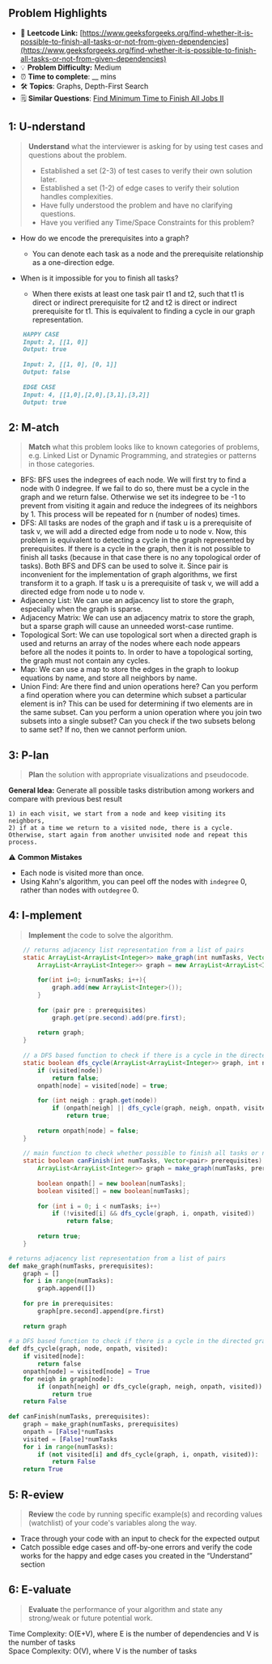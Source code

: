## Problem Highlights

* 🔗 **Leetcode Link:** [https://www.geeksforgeeks.org/find-whether-it-is-possible-to-finish-all-tasks-or-not-from-given-dependencies](https://www.geeksforgeeks.org/find-whether-it-is-possible-to-finish-all-tasks-or-not-from-given-dependencies)
* 💡 **Problem Difficulty:** Medium
* ⏰ **Time to complete**: __ mins
* 🛠️ **Topics**: Graphs, Depth-First Search
* 🗒️ **Similar Questions**: [Find Minimum Time to Finish All Jobs II](https://leetcode.com/problems/find-minimum-time-to-finish-all-jobs-ii/)

## 1: **U-nderstand**

> **Understand** what the interviewer is asking for by using test cases and questions about the problem.
> 
> - Established a set (2-3) of test cases to verify their own solution later.
> - Established a set (1-2) of edge cases to verify their solution handles complexities.
> - Have fully understood the problem and have no clarifying questions.
> - Have you verified any Time/Space Constraints for this problem?

- How do we encode the prerequisites into a graph?
  - You can denote each task as a node and the prerequisite relationship as a one-direction edge.

- When is it impossible for you to finish all tasks?
  - When there exists at least one task pair t1 and t2, such that t1 is direct or indirect prerequisite for t2 and t2 is direct or indirect prerequisite for t1. This is equivalent to finding a cycle in our graph representation.
    
```markdown
    HAPPY CASE
    Input: 2, [[1, 0]] 
    Output: true 
    
    Input: 2, [[1, 0], [0, 1]] 
    Output: false 
    
    EDGE CASE
    Input: 4, [[1,0],[2,0],[3,1],[3,2]]
    Output: true
```
    
## 2: M-atch

> **Match** what this problem looks like to known categories of problems, e.g. Linked List or Dynamic Programming, and strategies or patterns in those categories.
    
- BFS: BFS uses the indegrees of each node. We will first try to find a node with 0 indegree. If we fail to do so, there must be a cycle in the graph and we return false. Otherwise we set its indegree to be -1 to prevent from visiting it again and reduce the indegrees of its neighbors by 1. This process will be repeated for n (number of nodes) times.
- DFS: All tasks are nodes of the graph and if task u is a prerequisite of task v, we will add a directed edge from node u to node v. Now, this problem is equivalent to detecting a cycle in the graph represented by prerequisites. If there is a cycle in the graph, then it is not possible to finish all tasks (because in that case there is no any topological order of tasks). Both BFS and DFS can be used to solve it.
Since pair is inconvenient for the implementation of graph algorithms, we first transform it to a graph. If task u is a prerequisite of task v, we will add a directed edge from node u to node v.
- Adjacency List: We can use an adjacency list to store the graph, especially when the graph is sparse.
- Adjacency Matrix: We can use an adjacency matrix to store the graph, but a sparse graph will cause an unneeded worst-case runtime.
- Topological Sort: We can use topological sort when a directed graph is used and returns an array of the nodes where each node appears before all the nodes it points to. In order to have a topological sorting, the graph must not contain any cycles.
- Map: We can use a map to store the edges in the graph to lookup equations by name, and store all neighbors by name.
- Union Find: Are there find and union operations here? Can you perform a find operation where you can determine which subset a particular element is in? This can be used for determining if two elements are in the same subset. Can you perform a union operation where you join two subsets into a single subset? Can you check if the two subsets belong to same set? If no, then we cannot perform union. 
    
## 3: P-lan

> **Plan** the solution with appropriate visualizations and pseudocode.

**General Idea:** Generate all possible tasks distribution among workers and compare with previous best result
    
```
1) in each visit, we start from a node and keep visiting its neighbors, 
2) if at a time we return to a visited node, there is a cycle. Otherwise, start again from another unvisited node and repeat this process. 
```
    
⚠️ **Common Mistakes**

* Each node is visited more than once.
* Using Kahn's algorithm, you can peel off the nodes with `indegree` 0, rather than nodes with `outdegree` 0.

## 4: I-mplement

> **Implement** the code to solve the algorithm.
    
```java
    // returns adjacency list representation from a list of pairs
    static ArrayList<ArrayList<Integer>> make_graph(int numTasks, Vector<pair> prerequisites) {
        ArrayList<ArrayList<Integer>> graph = new ArrayList<ArrayList<Integer>>(numTasks);
 
        for(int i=0; i<numTasks; i++){
            graph.add(new ArrayList<Integer>());
        }
 
        for (pair pre : prerequisites)
            graph.get(pre.second).add(pre.first);
 
        return graph;
    }
     
    // a DFS based function to check if there is a cycle in the directed graph
    static boolean dfs_cycle(ArrayList<ArrayList<Integer>> graph, int node, boolean onpath[], boolean visited[]) {
        if (visited[node])
            return false;
        onpath[node] = visited[node] = true;
 
        for (int neigh : graph.get(node))
            if (onpath[neigh] || dfs_cycle(graph, neigh, onpath, visited))
                return true;
 
        return onpath[node] = false;
    }
     
    // main function to check whether possible to finish all tasks or not
    static boolean canFinish(int numTasks, Vector<pair> prerequisites) {
        ArrayList<ArrayList<Integer>> graph = make_graph(numTasks, prerequisites);
         
        boolean onpath[] = new boolean[numTasks];
        boolean visited[] = new boolean[numTasks];
 
        for (int i = 0; i < numTasks; i++)
            if (!visited[i] && dfs_cycle(graph, i, onpath, visited))
                return false;
 
        return true;
    }
```
    
```python
# returns adjacency list representation from a list of pairs
def make_graph(numTasks, prerequisites):
    graph = []
    for i in range(numTasks):
        graph.append([])
 
    for pre in prerequisites:
        graph[pre.second].append(pre.first)
 
    return graph
 
# a DFS based function to check if there is a cycle in the directed graph
def dfs_cycle(graph, node, onpath, visited):
    if visited[node]:
        return false
    onpath[node] = visited[node] = True
    for neigh in graph[node]:
        if (onpath[neigh] or dfs_cycle(graph, neigh, onpath, visited)):
            return true
    return False
 
def canFinish(numTasks, prerequisites):
    graph = make_graph(numTasks, prerequisites)
    onpath = [False]*numTasks
    visited = [False]*numTasks
    for i in range(numTasks):
        if (not visited[i] and dfs_cycle(graph, i, onpath, visited)):
            return False
    return True
```
    
## 5: R-eview
    
> **Review** the code by running specific example(s) and recording values (watchlist) of your code's variables along the way.

- Trace through your code with an input to check for the expected output
- Catch possible edge cases and off-by-one errors and verify the code works for the happy and edge cases you created in the “Understand” section

    
## 6: E-valuate

> **Evaluate** the performance of your algorithm and state any strong/weak or future potential work.

Time Complexity: O(E+V), where E is the number of dependencies and V is the number of tasks
<br>
Space Complexity: O(V), where V is the number of tasks